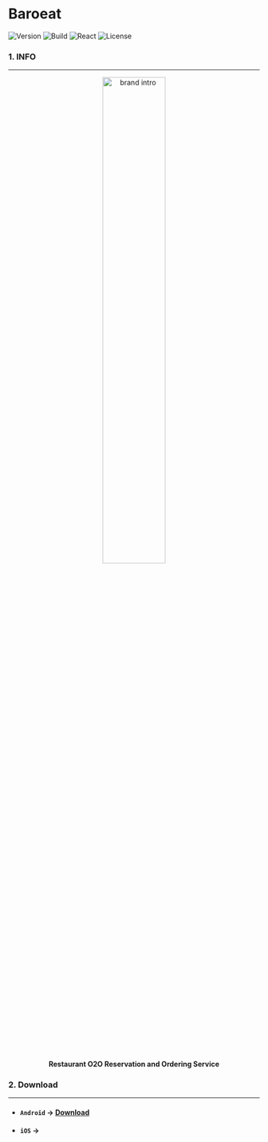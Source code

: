 Baroeat
=======

![Version](https://img.shields.io/badge/Version-1.0.0-green.svg?style=flat-square) ![Build](https://img.shields.io/badge/Build-Passing-success.svg?style=flat-square) ![React](https://img.shields.io/badge/React-ReactNative-9cf.svg?style=flat-square) ![License](https://img.shields.io/badge/License-MIT-informational.svg?style=flat-square)

### 1. INFO 
---

<p align="center">
  <img alt="brand intro" src="markdown/assets/images/baroeat_brand.jpg" width="50%">
</p>

<h4 align="center">Restaurant O2O Reservation and Ordering Service</h4>

### 2. Download

---

- #### `Android` -> [Download](https://exp-shell-app-assets.s3.us-west-1.amazonaws.com/android/%40han980817/baroeat-2429c41ac7664fbd94604d30fa6d3551-signed.apk)
- #### `iOS` ->
